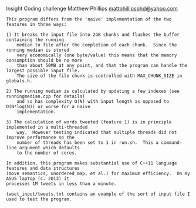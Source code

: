 Insight Coding challenge
Matthew Phillips
mattphillipsphd@yahoo.com

	This program differs from the 'naive' implementation of the two features in three ways:
	
	1) It breaks the input file into 2GB chunks and flushes the buffer containing the running
		median to file after the completion of each chunk.  Since the running median is stored
		very economically (one byte/value) this means that the memory consumption should be no more
		than about 50MB at any point, and that the program can handle the largest possible input file.
		The size of the file chunk is controlled with MAX_CHUNK_SIZE in globals.h.
		
	2) The running median is calculated by updating a few indexes (see runningmedian.cpp for details)
		and so has complexity O(N) with input length as opposed to O(N*log(N)) or worse for a naive 
		implementation.
		
	3) The calculation of words tweeted (feature 1) is in principle implemented in a multi-threaded
		way.  However testing indicated that multiple threads did not improve performance so the
		number of threads has been set to 1 in run.sh.  This a command-line argument which defaults
		to the number of cores.
		
	In addition, this program makes substantial use of C++11 language features and data structures
	(move semantics, unordered_map, et al.) for maximum efficiency.  On my ASUS laptop (c. 2013) it
	processes 1M tweets in less than a minute.

	tweet_input/tweets.txt contains an example of the sort of input file I used to test the program.